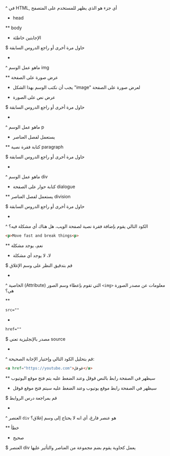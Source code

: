 ^ في HTML, أي جزء هو الذي يظهر للمستخدم على المتصفح 

* head

** body

* الإجابتين خاطئة


$ حاول مرة أخرى أو راجع الدروس السابقة

-

^ ماهو عمل الوسم img

** عرض صورة على الصفحة

* يجب أن نكتب الوسم بهذا الشكل "image" لعرض صورة على الصفحة

* عرض نص على الصورة

$ حاول مرة أخرى أو راجع الدروس السابقة

-

^ ماهو عمل الوسم p

* يستعمل لفصل العناصر

** كتابة فقرة نصية paragraph

$ حاول مرة أخرى أو راجع الدروس السابقة

-

^ ماهو عمل الوسم div

* كتابة حوار على الصفحة dialogue

** يستعمل لفصل العناصر division

$ حاول مرة أخرى أو راجع الدروس السابقة

-

^ الكود التالي يقوم بإضافة فقرة نصية لصفحة الويب، هل هناك أي مشكلة فيه؟

```html
<p>Move fast and break things<p>
```

** نعم، يوجد مشكلة 

* لا، لا يوجد أي مشكلة

$ قم بتدقيق النظر على وسم الإغلاق

-

^ الخاصية (Attribute) التي تقوم بإعطاء وسم الصور `<img>` معلومات عن مصدر الصورة هي؟

**
```html
src=""
```

* 
```html
href=""
```

$ مصدر بالإنجليزية تعني source 

-

^ قم بتحليل الكود التالي وإختيار الإجابة الصحيحة:

```html
<a href="https://youtube.com">قوقل</a>
```

** سيظهر في الصفحة رابط بالنص قوقل وعند الضغط عليه يتم فتح موقع اليوتيوب

* سيظهر في الصفحة رابط موقع يوتيوب وعند الضغط عليه سيتم فتح موقع قوقل 

$ قم بمراجعة درس الروابط

-

^ العنصر `div` هو عنصر فارغ، أي انه لا يحتاج إلى وسم إغلاق؟


** خطأ

* صحيح 

$ العنصر div يعمل كحاوية يقوم بضم مجموعة من العناصر والتأثير عليها